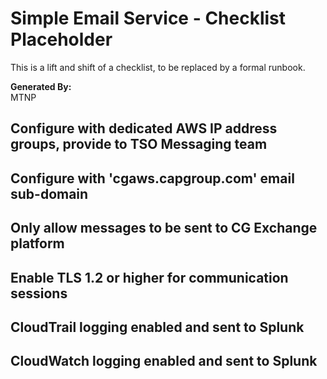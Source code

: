 # Simple Email Service - Checklist Placeholder
This is a lift and shift of a checklist, to be replaced by a formal runbook.

**Generated By:**  
MTNP

## Configure with dedicated AWS IP address groups, provide to TSO Messaging team

## Configure with 'cgaws.capgroup.com' email sub-domain

## Only allow messages to be sent to CG Exchange platform

## Enable TLS 1.2 or higher for communication sessions

## CloudTrail logging enabled and sent to Splunk

## CloudWatch logging enabled and sent to Splunk
